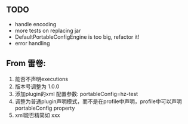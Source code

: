## TODO

* handle encoding
* more tests on replacing jar
* DefaultPortableConfigEngine is too big, refactor it!
* error handling

## From 雷卷:
1. 能否不声明executions
2. 版本号调整为 1.0.0
3. 添加plugin的xml 配置参数: portableConfig=hz-test
4. 调整为普通plugin声明模式，而不是在profile中声明，profile中可以声明 portableConfig property
5. xml能否精简如 <replace key="">xxx</replace>   <replace xpath=""></replace>